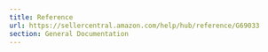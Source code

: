 ```yaml
---
title: Reference
url: https://sellercentral.amazon.com/help/hub/reference/G69033
section: General Documentation
---
```




